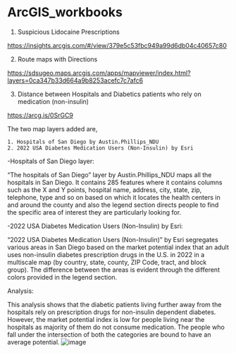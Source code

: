 # ArcGIS_workbooks

1. Suspicious Lidocaine Prescriptions

https://insights.arcgis.com/#/view/379e5c53fbc949a99d6db04c40657c80

2. Route maps with Directions

https://sdsugeo.maps.arcgis.com/apps/mapviewer/index.html?layers=0ca347b33d664a9b8253acefc7c7afc6

3. Distance between Hospitals and Diabetics patients who rely on medication (non-insulin)
   
https://arcg.is/0SrGC9

The two map layers added are,

	1. Hospitals of San Diego by Austin.Phillips_NDU
	2. 2022 USA Diabetes Medication Users (Non-Insulin) by Esri

-Hospitals of San Diego layer:

“The hospitals of San Diego” layer by Austin.Phillips_NDU maps all the hospitals in San Diego. It contains 285 features where it contains columns such as the X and Y points, hospital name, address, city, state, zip, telephone, type and so on based on which it locates the health centers in and around the county and also the legend section directs people to find the specific area of interest they are particularly looking for.

-2022 USA Diabetes Medication Users (Non-Insulin) by Esri: 


“2022 USA Diabetes Medication Users (Non-Insulin)” by Esri segregates various areas in San Diego based on the market potential index that an adult uses non-insulin diabetes prescription drugs in the U.S. in 2022 in a multiscale map (by country, state, county, ZIP Code, tract, and block group). The difference between the areas is evident through the different colors provided in the legend section.

Analysis: 

This analysis shows that the diabetic patients living further away from the hospitals rely on prescription drugs for non-insulin dependent diabetes. However, the market potential index is low for people living near the hospitals as majority of them do not consume medication.  The people who fall under the intersection of both the categories are bound to have an average potential.
![image](https://github.com/shravani-01/ArcGIS_workbooks/assets/45116433/53eacafe-1080-4c16-a346-dfb97f93aff2)


